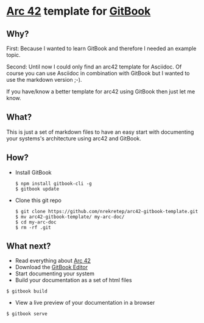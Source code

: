 # [Arc 42](http://www.arc42.de/) template for [GitBook](https://toolchain.gitbook.com/)

## Why?

First: Because I wanted to learn GitBook and therefore I needed an example topic.

Second: Until now I could only find an arc42 template for Asciidoc. Of course you can use Asciidoc in combination with GitBook but I wanted to use the markdown version ;-\).

If you have/know a better template for arc42 using GitBook then just let me know.

## What?

This is just a set of markdown files to have an easy start with documenting your systems's architecture using arc42 and GitBook.

## How?

* Install GitBook

  ```
  $ npm install gitbook-cli -g
  $ gitbook update
  ```

* Clone this git repo

  ```
  $ git clone https://github.com/nrekretep/arc42-gitbook-template.git
  $ mv arc42-gitbook-template/ my-arc-doc/
  $ cd my-arc-doc
  $ rm -rf .git
  ```


## What next?

* Read everything about [Arc 42](http://www.arc42.de/)
* Download the [GitBook Editor](https://www.gitbook.com/editor)
* Start documenting your system
* Build your documentation as a set of html files

```
$ gitbook build
```

* View a live preview of your documentation in a browser

```
$ gitbook serve
```


